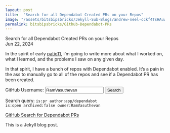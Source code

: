 ```yaml
---
layout: post
title:  "Search for all Dependabot Created PRs on your Repos"
image: "/assets/bitsbipsbricks/Jekyll-Sub-Blogs/andrew-neel-cckf4TsHAuw-unsplash.jpg"
permalink: bitsbipsbricks/Github-Dependabot-PRs
---
```


Search for all Dependabot Created PRs on your Repos  
Jun 22, 2024

In the spirit of early [patio11](https://www.kalzumeus.com/2006/), I’m going to write more about what I worked on, what I learned, and the problems I saw on any given day.

In that spirit, I have a bunch of repos with Dependabot enabled. It’s a pain in the ass to manually go to all of the repos and see if a Dependabot PR has been created.

<div>
  <label for="github-username">GitHub Username: </label>
  <input type="text" id="github-username" value="RamVasuthevan">
  <button onclick="updateQuery()">Search</button>
</div>

Search query: <code id="search-query">is:pr author:app/dependabot is:open archived:false owner:RamVasuthevan</code>

<p id="search-link">
  <a href="https://github.com/search?q=is%3Apr+author%3Aapp%2Fdependabot+is%3Aopen+archived%3Afalse+owner%3ARamVasuthevan">GitHub Search for Dependabot PRs</a>
</p>

<script>
  function updateQuery() {
    const username = document.getElementById('github-username').value;
    const query = `is:pr author:app/dependabot is:open archived:false owner:${username}`;
    const url = `https://github.com/search?q=${encodeURIComponent(query)}`;
    
    document.getElementById('search-query').innerText = query;
    document.getElementById('search-link').innerHTML = `<a href="${url}">GitHub Search for Dependabot PRs</a>`;
  }
</script>

This is a Jekyll blog post.
